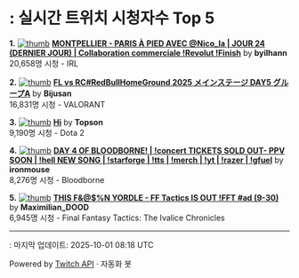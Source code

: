 # : 실시간 트위치 시청자수 Top 5

**1.** [![thumb](https://static-cdn.jtvnw.net/previews-ttv/live_user_byilhann-320x180.jpg)](https://twitch.tv/byilhann)
**[MONTPELLIER - PARIS À PIED AVEC @Nico_la | JOUR 24 (DERNIER JOUR) | Collaboration commerciale !Revolut !Finish](https://twitch.tv/byilhann)** by **byilhann**<br>20,658명 시청  - IRL

**2.** [![thumb](https://static-cdn.jtvnw.net/previews-ttv/live_user_bijusan-320x180.jpg)](https://twitch.tv/Bijusan)
**[FL vs RC#RedBullHomeGround 2025 メインステージ DAY5 グループA](https://twitch.tv/Bijusan)** by **Bijusan**<br>16,831명 시청  - VALORANT

**3.** [![thumb](https://static-cdn.jtvnw.net/previews-ttv/live_user_topson-320x180.jpg)](https://twitch.tv/Topson)
**[Hi](https://twitch.tv/Topson)** by **Topson**<br>9,190명 시청  - Dota 2

**4.** [![thumb](https://static-cdn.jtvnw.net/previews-ttv/live_user_ironmouse-320x180.jpg)](https://twitch.tv/ironmouse)
**[DAY 4 OF BLOODBORNE!  | !concert TICKETS SOLD OUT- PPV SOON | !hell NEW SONG | !starforge | !tts | !merch | !yt | !razer | !gfuel](https://twitch.tv/ironmouse)** by **ironmouse**<br>8,276명 시청  - Bloodborne

**5.** [![thumb](https://static-cdn.jtvnw.net/previews-ttv/live_user_maximilian_dood-320x180.jpg)](https://twitch.tv/Maximilian_DOOD)
**[THIS F&@$%N YORDLE - FF Tactics IS OUT !FFT #ad (9-30)](https://twitch.tv/Maximilian_DOOD)** by **Maximilian_DOOD**<br>6,945명 시청  - Final Fantasy Tactics: The Ivalice Chronicles


---
: 마지막 업데이트: 2025-10-01 08:18 UTC

Powered by [Twitch API](https://dev.twitch.tv/docs/api/reference) · 자동화 봇